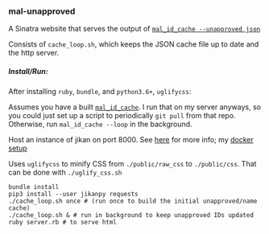 ### mal-unapproved

A Sinatra website that serves the output of [`mal_id_cache --unapproved json`](https://github.com/seanbreckenridge/mal-id-cache)

Consists of `cache_loop.sh`, which keeps the JSON cache file up to date and the http server.

##### Install/Run:

After installing `ruby`, `bundle`, and `python3.6+`, `uglifycss`:

Assumes you have a built [`mal_id_cache`](https://github.com/seanbreckenridge/mal-id-cache). I run that on my server anyways, so you could just set up a script to periodically `git pull` from that repo. Otherwise, run `mal_id_cache --loop` in the background.

Host an instance of jikan on port 8000. See [here](https://github.com/jikan-me/jikan-rest#01-installation-prerequisites) for more info; my [docker setup](https://github.com/seanbreckenridge/docker-jikan)

Uses `uglifycss` to minify CSS from `./public/raw_css` to `./public/css`. That can be done with `./uglify_css.sh`

```
bundle install
pip3 install --user jikanpy requests
./cache_loop.sh once # (run once to build the initial unapproved/name cache)
./cache_loop.sh & # run in background to keep unapproved IDs updated
ruby server.rb # to serve html
```
